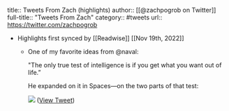 title:: Tweets From Zach (highlights)
author:: [[@zachpogrob on Twitter]]
full-title:: "Tweets From Zach"
category:: #tweets
url:: https://twitter.com/zachpogrob

- Highlights first synced by [[Readwise]] [[Nov 19th, 2022]]
	- One of my favorite ideas from @naval:
	  
	  "The only true test of intelligence is if you get what you want out of life.” 
	  
	  He expanded on it in Spaces—on the two parts of that test: 
	  
	  ![](https://pbs.twimg.com/media/FN6C4x_X0AcD8Oe.jpg) ([View Tweet](https://twitter.com/zachpogrob/status/1503783242016690177))
